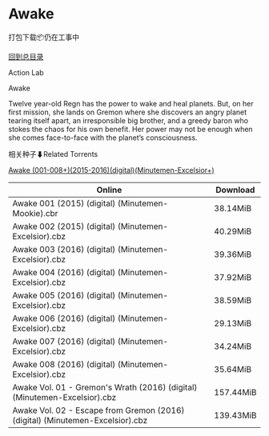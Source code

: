 # Awake

打包下载📦仍在工事中

[回到总目录](/Catalogs.md)

Action Lab

Awake

Twelve year-old Regn has the power to wake and heal planets.  But, on her first mission, she lands on Gremon where she discovers an angry planet tearing itself apart, an irresponsible big brother, and a greedy baron who stokes the chaos for his own benefit.  Her power may not be enough when she comes face-to-face with the planet’s consciousness.





相关种子⬇Related Torrents

[Awake (001-008+)(2015-2016)(digital)(Minutemen-Excelsior+)](https://github.com/alicewish/markdown/blob/master/torrent/Awake--001-008---2015-2016--digital--Minutemen-Excelsior.md)

Online | Download
--- | ---
Awake 001 (2015) (digital) (Minutemen-Mookie).cbr | 38.14MiB
Awake 002 (2015) (digital) (Minutemen-Excelsior).cbz | 40.29MiB
Awake 003 (2016) (digital) (Minutemen-Excelsior).cbz | 39.36MiB
Awake 004 (2016) (digital) (Minutemen-Excelsior).cbz | 37.92MiB
Awake 005 (2016) (digital) (Minutemen-Excelsior).cbz | 38.59MiB
Awake 006 (2016) (digital) (Minutemen-Excelsior).cbz | 29.13MiB
Awake 007 (2016) (digital) (Minutemen-Excelsior).cbz | 34.24MiB
Awake 008 (2016) (digital) (Minutemen-Excelsior).cbz | 35.64MiB
Awake Vol. 01 - Gremon's Wrath (2016) (digital) (Minutemen-Excelsior).cbz | 157.44MiB
Awake Vol. 02 - Escape from Gremon (2016) (digital) (Minutemen-Excelsior).cbz | 139.43MiB